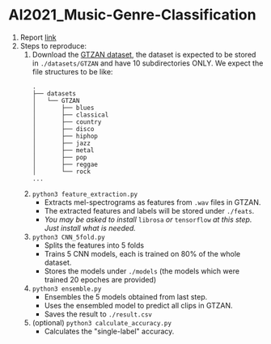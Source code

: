 # AI2021_Music-Genre-Classification

1. Report [link](https://drive.google.com/file/d/1IB67xkPpYMxm6RwDL9oGb5PX_TLUm9ek/view?usp=sharing)
2. Steps to reproduce:
	1. Download the [GTZAN dataset](http://marsyas.info/downloads/datasets.html), the dataset is expected to be stored in `./datasets/GTZAN` and have 10 subdirectories ONLY. We expect the file structures to be like:
		```
		.
		├── datasets
		│   └── GTZAN
		│       ├── blues
		│       ├── classical
		│       ├── country
		│       ├── disco
		│       ├── hiphop
		│       ├── jazz
		│       ├── metal
		│       ├── pop
		│       ├── reggae
		│       └── rock
		...
		```
	2. `python3 feature_extraction.py`
		- Extracts mel-spectrograms as features from `.wav` files in GTZAN.
		- The extracted features and labels will be stored under `./feats`.
		- *You may be asked to install* `librosa` *or* `tensorflow` *at this step. Just install what is needed.*
	3. `python3 CNN_5fold.py`
		- Splits the features into 5 folds
		- Trains 5 CNN models, each is trained on 80% of the whole dataset.
		- Stores the models under `./models` (the models which were trained 20 epoches are provided)
	4. `python3 ensemble.py`
		- Ensembles the 5 models obtained from last step.
		- Uses the ensembled model to predict all clips in GTZAN.
		- Saves the result to `./result.csv`
	5. (optional) `python3 calculate_accuracy.py`
		- Calculates the "single-label" accuracy.
